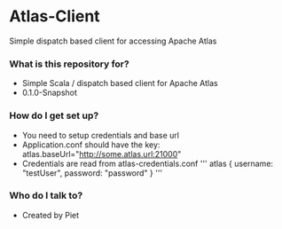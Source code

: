 # Atlas-Client

Simple dispatch based client for accessing Apache Atlas

### What is this repository for? ###

* Simple Scala / dispatch based client for Apache Atlas
* 0.1.0-Snapshot

### How do I get set up? ###

* You need to setup credentials and base url
* Application.conf should have the key: atlas.baseUrl="http://some.atlas.url:21000"
* Credentials are read from atlas-credentials.conf
'''
atlas {
    username: "testUser",
    password: "password"
}
'''

### Who do I talk to? ###

* Created by Piet
